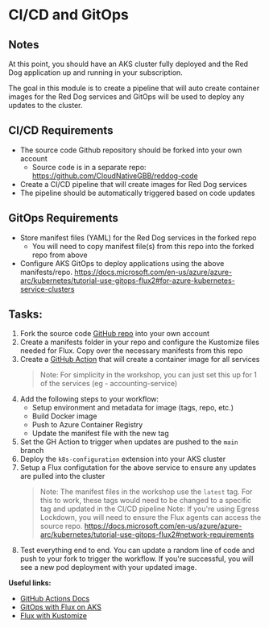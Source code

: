 # CI/CD and GitOps

## Notes

At this point, you should have an AKS cluster fully deployed and the Red Dog application up and running in your subscription. 

The goal in this module is to create a pipeline that will auto create container images for the Red Dog services and GitOps will be used to deploy any updates to the cluster.


## CI/CD Requirements

* The source code Github repository should be forked into your own account
    * Source code is in a separate repo: https://github.com/CloudNativeGBB/reddog-code
* Create a CI/CD pipeline that will create images for Red Dog services
* The pipeline should be automatically triggered based on code updates


## GitOps Requirements

* Store manifest files (YAML) for the Red Dog services in the forked repo
    * You will need to copy manifest file(s) from this repo into the forked repo from above
* Configure AKS GitOps to deploy applications using the above manifests/repo. https://docs.microsoft.com/en-us/azure/azure-arc/kubernetes/tutorial-use-gitops-flux2#for-azure-kubernetes-service-clusters


## Tasks:

1. Fork the source code [GitHub repo](https://github.com/CloudNativeGBB/reddog-code) into your own account
2. Create a manifests folder in your repo and configure the Kustomize files needed for Flux. Copy over the necessary manifests from this repo
3. Create a [GitHub Action](https://docs.github.com/en/actions) that will create a container image for all services
    > Note: For simplicity in the workshop, you can just set this up for 1 of the services (eg - accounting-service)
4. Add the following steps to your workflow: 
    * Setup environment and metadata for image (tags, repo, etc.)
    * Build Docker image
    * Push to Azure Container Registry
    * Update the manifest file with the new tag
5. Set the GH Action to trigger when updates are pushed to the `main` branch
6. Deploy the `k8s-configuration` extension into your AKS cluster
7. Setup a Flux configutation for the above service to ensure any updates are pulled into the cluster 
    > Note: The manifest files in the workshop use the `latest` tag. For this to work, these tags would need to be changed to a specific tag and updated in the CI/CD pipeline
    > Note: If you're using Egress Lockdown, you will need to ensure the Flux agents can access the source repo. https://docs.microsoft.com/en-us/azure/azure-arc/kubernetes/tutorial-use-gitops-flux2#network-requirements
8. Test everything end to end. You can update a random line of code and push to your fork to trigger the workflow. If you're successful, you will see a new pod deployment with your updated image.
 
**Useful links:**

* [GitHub Actions Docs](https://docs.github.com/en/actions)
* [GitOps with Flux on AKS](https://docs.microsoft.com/en-us/azure/azure-arc/kubernetes/tutorial-use-gitops-flux2#for-azure-kubernetes-service-clusters)
* [Flux with Kustomize](https://fluxcd.io/docs/components/kustomize/kustomization)